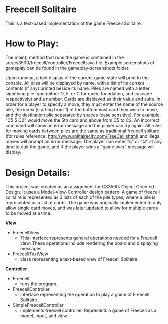 # Freecell Solitaire

This is a text-based implementation of the game Freecell Solitaire. 

# How to Play: # 
The main() method that runs the game is contained in the src/cs3500/freecell/controller/Freecell.java file. 
Example screenshots of gameplay can be found in the gameplay-screenshots folder. 

Upon running, a text display of the current game state will print to the console. All piles will be displayed by name, with a list of its current contents (if any) printed beside its name. Piles are named with a letter signifying pile type (either O, F, or C for open, foundation, and cascade respectively) and a number. Cards are displayed as their value and suite. In order for a player to specify a move, they must enter the name of the source pile, the index (starting from 1) of the bottommost card they wish to move, and the destination pile separated by spaces (case sensitive). For example, "C5 5 C2" would move the 5th card and above from C5 to C2. An incorrect command will show an error message and the player can try again. All rules for moving cards between piles are the same as traditional freecell solitare (for rules reference: http://www.solitairecity.com/FreeCell.shtml) and illegal moves will prompt an error message. The player can enter "q" or "Q" at any time to quit the game, and if the player wins a "game over" message will display. 


# Design Details: #
This project was created as an assignment for CS3500: Object Oriented Design. It uses a Model-View-Controller design pattern. A game of freecell solitaire is represented as 3 lists of each of the pile types, where a pile is represented as a list of cards. The game was originally implemented to only allow single card moves, and was later updated to allow for multiple cards to be moved at a time. 

**View**
* FreecellView
  * This interface represents general operations needed for a Freecell view. These operations include rendering the board and displaying messages. 
* FreecellTextView
  * class representing a text-based view of Freecell Solitaire. 

**Controller**
* Freecell
  * runs the program.
* FreecellController
  * interface representing the operation to play a game of Freecell Solitaire. 
* SimpleFreecellController
  * implements freecell controller. Represents a game of Freecell as a model, input, and view. 



